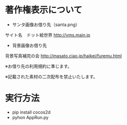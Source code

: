 # 著作権表示について

+ サンタ画像お借り先（santa.png）

サイト名　ドット絵世界
http://yms.main.jp

+ 背景画像お借り先

背景写真補完の会
http://masato.ciao.jp/haikei/furemu.html

※お借り先の利用規約に準じます。  

※記載された素材の二次配布を禁止いたします。  


# 実行方法

+ pip install cocos2d
+ pyhon AppRun.py
